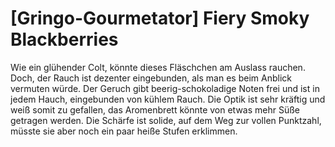 # \[Gringo-Gourmetator\] Fiery Smoky Blackberries

Wie ein glühender Colt, könnte dieses Fläschchen am Auslass rauchen. Doch, der Rauch ist dezenter eingebunden, als man es beim Anblick vermuten würde. Der Geruch gibt beerig-schokoladige Noten frei und ist in jedem Hauch, eingebunden von kühlem Rauch. Die Optik ist sehr kräftig und weiß somit zu gefallen, das Aromenbrett könnte von etwas mehr Süße getragen werden. Die Schärfe ist solide, auf dem Weg zur vollen Punktzahl, müsste sie aber noch ein paar heiße Stufen erklimmen.

